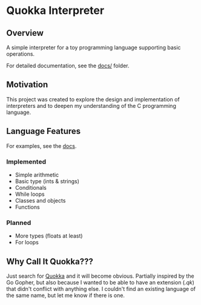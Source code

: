 # Quokka Interpreter

## Overview

A simple interpreter for a toy programming language supporting basic operations.  

For detailed documentation, see the [docs/](docs) folder.

## Motivation

This project was created to explore the design and implementation of interpreters and to deepen my understanding of the C programming language.

## Language Features
For examples, see the [docs](docs/FEATURES.md).

### Implemented

- Simple arithmetic
- Basic type (ints & strings)
- Conditionals
- While loops
- Classes and objects
- Functions

### Planned

- More types (floats at least)
- For loops

## Why Call It Quokka???

Just search for [Quokka](https://www.google.com/search?q=quokka) and it will become obvious. Partially inspired by the Go Gopher, but also because I wanted to be able to have an extension (*.qk*) that didn't conflict with anything else. I couldn't find an existing language of the same name, but let me know if there is one.